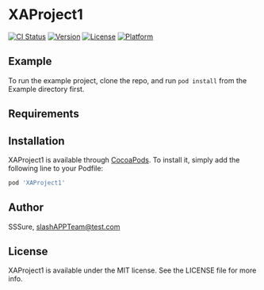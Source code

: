 # XAProject1

[![CI Status](https://img.shields.io/travis/SSSure/XAProject1.svg?style=flat)](https://travis-ci.org/SSSure/XAProject1)
[![Version](https://img.shields.io/cocoapods/v/XAProject1.svg?style=flat)](https://cocoapods.org/pods/XAProject1)
[![License](https://img.shields.io/cocoapods/l/XAProject1.svg?style=flat)](https://cocoapods.org/pods/XAProject1)
[![Platform](https://img.shields.io/cocoapods/p/XAProject1.svg?style=flat)](https://cocoapods.org/pods/XAProject1)

## Example

To run the example project, clone the repo, and run `pod install` from the Example directory first.

## Requirements

## Installation

XAProject1 is available through [CocoaPods](https://cocoapods.org). To install
it, simply add the following line to your Podfile:

```ruby
pod 'XAProject1'
```

## Author

SSSure, slashAPPTeam@test.com

## License

XAProject1 is available under the MIT license. See the LICENSE file for more info.
